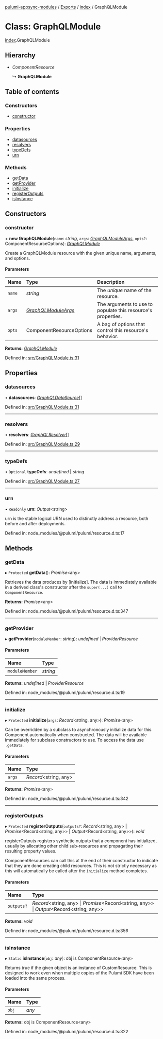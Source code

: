 [pulumi-appsync-modules](../README.md) / [Exports](../modules.md) / [index](../modules/index.md) / GraphQLModule

# Class: GraphQLModule

[index](../modules/index.md).GraphQLModule

## Hierarchy

- *ComponentResource*

  ↳ **GraphQLModule**

## Table of contents

### Constructors

- [constructor](index.graphqlmodule.md#constructor)

### Properties

- [datasources](index.graphqlmodule.md#datasources)
- [resolvers](index.graphqlmodule.md#resolvers)
- [typeDefs](index.graphqlmodule.md#typedefs)
- [urn](index.graphqlmodule.md#urn)

### Methods

- [getData](index.graphqlmodule.md#getdata)
- [getProvider](index.graphqlmodule.md#getprovider)
- [initialize](index.graphqlmodule.md#initialize)
- [registerOutputs](index.graphqlmodule.md#registeroutputs)
- [isInstance](index.graphqlmodule.md#isinstance)

## Constructors

### constructor

\+ **new GraphQLModule**(`name`: *string*, `args`: [*GraphQLModuleArgs*](../interfaces/graphqlmodule.graphqlmoduleargs.md), `opts?`: ComponentResourceOptions): [*GraphQLModule*](graphqlmodule.graphqlmodule-1.md)

Create a GraphQLModule resource with the given unique name, arguments, and options.

#### Parameters

| Name | Type | Description |
| :------ | :------ | :------ |
| `name` | *string* | The _unique_ name of the resource. |
| `args` | [*GraphQLModuleArgs*](../interfaces/graphqlmodule.graphqlmoduleargs.md) | The arguments to use to populate this resource's properties. |
| `opts` | ComponentResourceOptions | A bag of options that control this resource's behavior. |

**Returns:** [*GraphQLModule*](graphqlmodule.graphqlmodule-1.md)

Defined in: [src/GraphQLModule.ts:31](https://github.com/bjerkio/pulumi-appsync-modules/blob/2a7a038/src/GraphQLModule.ts#L31)

## Properties

### datasources

• **datasources**: [*GraphQLDataSource*](graphqldatasource.graphqldatasource-1.md)[]

Defined in: [src/GraphQLModule.ts:31](https://github.com/bjerkio/pulumi-appsync-modules/blob/2a7a038/src/GraphQLModule.ts#L31)

___

### resolvers

• **resolvers**: [*GraphQLResolver*](graphqlresolver.graphqlresolver-1.md)[]

Defined in: [src/GraphQLModule.ts:29](https://github.com/bjerkio/pulumi-appsync-modules/blob/2a7a038/src/GraphQLModule.ts#L29)

___

### typeDefs

• `Optional` **typeDefs**: *undefined* \| *string*

Defined in: [src/GraphQLModule.ts:27](https://github.com/bjerkio/pulumi-appsync-modules/blob/2a7a038/src/GraphQLModule.ts#L27)

___

### urn

• `Readonly` **urn**: *Output*<string\>

urn is the stable logical URN used to distinctly address a resource, both before and after
deployments.

Defined in: node_modules/@pulumi/pulumi/resource.d.ts:17

## Methods

### getData

▸ `Protected` **getData**(): *Promise*<any\>

Retrieves the data produces by [initialize].  The data is immediately available in a
derived class's constructor after the `super(...)` call to `ComponentResource`.

**Returns:** *Promise*<any\>

Defined in: node_modules/@pulumi/pulumi/resource.d.ts:347

___

### getProvider

▸ **getProvider**(`moduleMember`: *string*): *undefined* \| *ProviderResource*

#### Parameters

| Name | Type |
| :------ | :------ |
| `moduleMember` | *string* |

**Returns:** *undefined* \| *ProviderResource*

Defined in: node_modules/@pulumi/pulumi/resource.d.ts:19

___

### initialize

▸ `Protected` **initialize**(`args`: *Record*<string, any\>): *Promise*<any\>

Can be overridden by a subclass to asynchronously initialize data for this Component
automatically when constructed.  The data will be available immediately for subclass
constructors to use.  To access the data use `.getData`.

#### Parameters

| Name | Type |
| :------ | :------ |
| `args` | *Record*<string, any\> |

**Returns:** *Promise*<any\>

Defined in: node_modules/@pulumi/pulumi/resource.d.ts:342

___

### registerOutputs

▸ `Protected` **registerOutputs**(`outputs?`: *Record*<string, any\> \| *Promise*<Record<string, any\>\> \| *Output*<Record<string, any\>\>): *void*

registerOutputs registers synthetic outputs that a component has initialized, usually by
allocating other child sub-resources and propagating their resulting property values.

ComponentResources can call this at the end of their constructor to indicate that they are
done creating child resources.  This is not strictly necessary as this will automatically be
called after the `initialize` method completes.

#### Parameters

| Name | Type |
| :------ | :------ |
| `outputs?` | *Record*<string, any\> \| *Promise*<Record<string, any\>\> \| *Output*<Record<string, any\>\> |

**Returns:** *void*

Defined in: node_modules/@pulumi/pulumi/resource.d.ts:356

___

### isInstance

▸ `Static` **isInstance**(`obj`: *any*): obj is ComponentResource<any\>

Returns true if the given object is an instance of CustomResource.  This is designed to work even when
multiple copies of the Pulumi SDK have been loaded into the same process.

#### Parameters

| Name | Type |
| :------ | :------ |
| `obj` | *any* |

**Returns:** obj is ComponentResource<any\>

Defined in: node_modules/@pulumi/pulumi/resource.d.ts:322
